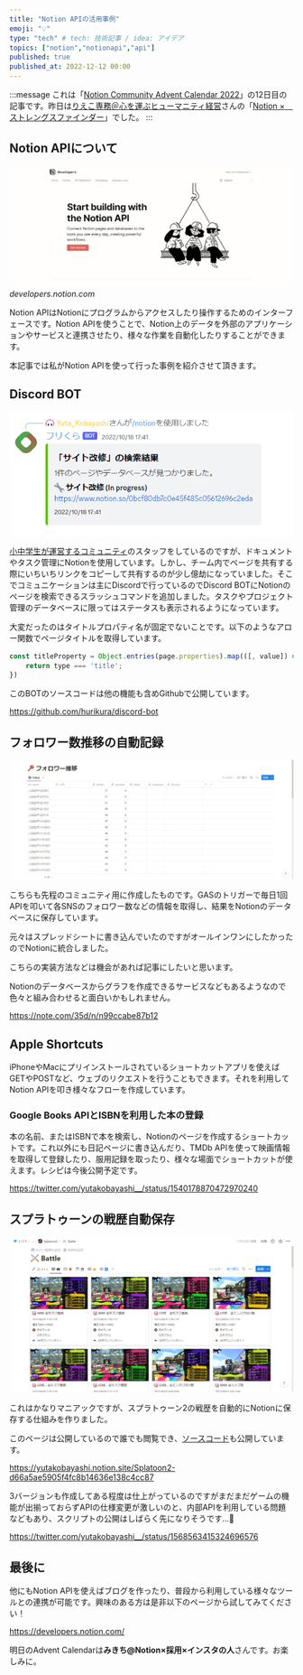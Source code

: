 ```yaml
---
title: "Notion APIの活用事例"
emoji: "💡"
type: "tech" # tech: 技術記事 / idea: アイデア
topics: ["notion","notionapi","api"]
published: true
published_at: 2022-12-12 00:00
---
```


:::message
これは「[Notion Community Advent Calendar 2022](https://adventar.org/calendars/8074)」の12日目の記事です。昨日は[りえこ専務＠心を運ぶヒューマニティ経営](https://twitter.com/rieko0510)さんの「[Notion ×　ストレングスファインダー](https://note.com/rieko0510/n/n15a1f908bad8)」でした。
:::

## Notion APIについて

![Notion APIのウェブサイト](/images/notion-api-advent-calendar-22/notion-api.jpg)*developers.notion.com*

Notion APIはNotionにプログラムからアクセスしたり操作するためのインターフェースです。Notion APIを使うことで、Notion上のデータを外部のアプリケーションやサービスと連携させたり、様々な作業を自動化したりすることができます。


本記事では私がNotion APIを使って行った事例を紹介させて頂きます。

## Discord BOT

![/notion query: サイト改修](/images/notion-api-advent-calendar-22/discord-notion-search.png)

[小中学生が運営するコミュニティ](https://hurikura.com)のスタッフをしているのですが、ドキュメントやタスク管理にNotionを使用しています。しかし、チーム内でページを共有する際にいちいちリンクをコピーして共有するのが少し億劫になっていました。そこでコミュニケーションは主にDiscordで行っているのでDiscord BOTにNotionのページを検索できるスラッシュコマンドを追加しました。タスクやプロジェクト管理のデータベースに限ってはステータスも表示されるようになっています。

大変だったのはタイトルプロパティ名が固定でないことです。以下のようなアロー関数でページタイトルを取得しています。

```js
const titleProperty = Object.entries(page.properties).map(([, value]) => value).find(({ type }) => {
    return type === 'title';
})
```

このBOTのソースコードは他の機能も含めGithubで公開しています。

https://github.com/hurikura/discord-bot

## フォロワー数推移の自動記録

![/notion query: サイト改修](/images/notion-api-advent-calendar-22/follower-data.png)


こちらも先程のコミュニティ用に作成したものです。GASのトリガーで毎日1回APIを叩いて各SNSのフォロワー数などの情報を取得し、結果をNotionのデータベースに保存しています。

元々はスプレッドシートに書き込んでいたのですがオールインワンにしたかったのでNotionに統合しました。

こちらの実装方法などは機会があれば記事にしたいと思います。

Notionのデータベースからグラフを作成できるサービスなどもあるようなので色々と組み合わせると面白いかもしれません。

https://note.com/35d/n/n99ccabe87b12


## Apple Shortcuts

iPhoneやMacにプリインストールされているショートカットアプリを使えばGETやPOSTなど、ウェブのリクエストを行うこともできます。それを利用してNotion APIを叩き様々なフローを作成しています。

### Google Books APIとISBNを利用した本の登録

本の名前、またはISBNで本を検索し、Notionのページを作成するショートカットです。これ以外にも日記ページに書き込んだり、TMDb APIを使って映画情報を取得して登録したり、服用記録を取ったり、様々な場面でショートカットが使えます。レシピは今後公開予定です。

https://twitter.com/yutakobayashi__/status/1540178870472970240

## スプラトゥーンの戦歴自動保存

![Splatoon Notion](/images/notion-api-advent-calendar-22/splatoon2-notion.png)

これはかなりマニアックですが、スプラトゥーン2の戦歴を自動的にNotionに保存する仕組みを作りました。

このページは公開しているので誰でも閲覧でき、[ソースコード](https://github.com/yutakobayashidev/splatoon-notion)も公開しています。

https://yutakobayashi.notion.site/Splatoon2-d66a5ae5905f4fc8b14636e138c4cc87


3バージョンも作成してある程度は仕上がっているのですがまだまだゲームの機能が出揃っておらずAPIの仕様変更が激しいのと、内部APIを利用している問題などもあり、スクリプトの公開はしばらく先になりそうです...🙏

https://twitter.com/yutakobayashi__/status/1568563415324696576

## 最後に

他にもNotion APIを使えばブログを作ったり、普段から利用している様々なツールとの連携が可能です。興味のある方は是非以下のページから試してみてください！

https://developers.notion.com/


明日のAdvent Calendarは**みきち@Notion×採用×インスタの人**さんです。お楽しみに。